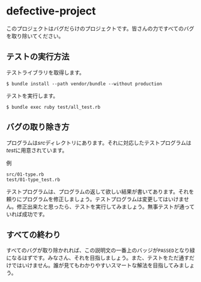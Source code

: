 # defective-project

このプロジェクトはバグだらけのプロジェクトです。皆さんの力ですべてのバグを取り除いてください。

## テストの実行方法

テストライブラリを取得します。

```
$ bundle install --path vendor/bundle --without production
```
テストを実行します。

```
$ bundle exec ruby test/all_test.rb
```

## バグの取り除き方

プログラムは*src*ディレクトリにあります。それに対応したテストプログラムは*test*に用意されています。

例

```
src/01-type.rb
test/01-type_test.rb
```

テストプログラムは、プログラムの返して欲しい結果が書いてあります。それを頼りにプログラムを修正しましょう。テストプログラムは変更してはいけません。修正出来たと思ったら、テストを実行してみましょう。無事テストが通っていれば成功です。

## すべての終わり

すべてのバグが取り除かれれば、この説明文の一番上のバッジが```PASSED```となり緑になるはずです。みなさん、それを目指しましょう。また、テストをただ通すだけではいけません。誰が見てもわかりやすいスマートな解法を目指してみましょう。


